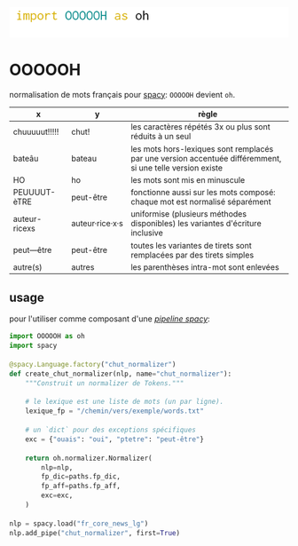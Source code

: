 ![import OOOOOH as oh](./img/import_as_oh.png)

OOOOOH
======

normalisation de mots français pour [spacy](https://spacy.io/): `OOOOOH` devient `oh`.

|x|y|règle|
|--|--|--|
|chuuuuut!!!!!|chut!|les caractères répétés 3x ou plus sont réduits à un seul|
|bateâu|bateau|les mots hors-lexiques sont remplacés par une version accentuée différemment, si une telle version existe|
|HO|ho|les mots sont mis en minuscule|
|PEUUUUT-èTRE|peut-être|fonctionne aussi sur les mots composé: chaque mot est normalisé séparément|
|auteur-ricexs|auteur·rice·x·s|uniformise (plusieurs méthodes disponibles) les variantes d'écriture inclusive|
|peut—être|peut-être|toutes les variantes de tirets sont remplacées par des tirets simples|
|autre(s)|autres|les parenthèses intra-mot sont enlevées|

usage
-----

pour l'utiliser comme composant d'une [_pipeline spacy_](https://spacy.io/usage/processing-pipelines):

```python
import OOOOOH as oh
import spacy

@spacy.Language.factory("chut_normalizer")
def create_chut_normalizer(nlp, name="chut_normalizer"):
    """Construit un normalizer de Tokens."""

    # le lexique est une liste de mots (un par ligne).
    lexique_fp = "/chemin/vers/exemple/words.txt"

    # un `dict` pour des exceptions spécifiques
    exc = {"ouais": "oui", "ptetre": "peut-être"}

    return oh.normalizer.Normalizer(
        nlp=nlp,
        fp_dic=paths.fp_dic,
        fp_aff=paths.fp_aff,
        exc=exc,
    )

nlp = spacy.load("fr_core_news_lg")
nlp.add_pipe("chut_normalizer", first=True)
```
